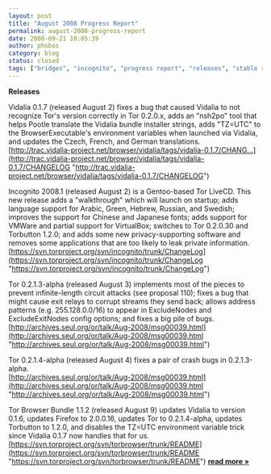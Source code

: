 ```yaml
---
layout: post
title: "August 2008 Progress Report"
permalink: august-2008-progress-report
date: 2008-09-21 18:05:39
author: phobos
category: blog
status: closed
tags: ["bridges", "incognito", "progress report", "releases", "stable release", "tor weather", "translations", "updates"]
---
```


**Releases**

Vidalia 0.1.7 (released August 2) fixes a bug that caused Vidalia to not recognize Tor's version correctly in Tor 0.2.0.x, adds an "nsh2po" tool that helps Pootle translate the Vidalia bundle installer strings, adds "TZ=UTC" to the BrowserExecutable's environment variables when launched via Vidalia, and updates the Czech, French, and German translations.  
 [http://trac.vidalia-project.net/browser/vidalia/tags/vidalia-0.1.7/CHANG...](http://trac.vidalia-project.net/browser/vidalia/tags/vidalia-0.1.7/CHANGELOG "http://trac.vidalia-project.net/browser/vidalia/tags/vidalia-0.1.7/CHANGELOG")

Incognito 2008.1 (released August 2) is a Gentoo-based Tor LiveCD. This new release adds a "walkthrough" which will launch on startup; adds language support for Arabic, Green, Hebrew, Russian, and Swedish; improves the support for Chinese and Japanese fonts; adds support for VMWare and partial support for VirtualBox; switches to Tor 0.2.0.30 and Torbutton 1.2.0; and adds some new privacy-supporting software and removes some applications that are too likely to leak private information.  
 [https://svn.torproject.org/svn/incognito/trunk/ChangeLog](https://svn.torproject.org/svn/incognito/trunk/ChangeLog "https://svn.torproject.org/svn/incognito/trunk/ChangeLog")

Tor 0.2.1.3-alpha (released August 3) implements most of the pieces to prevent infinite-length circuit attacks (see proposal 110); fixes a bug that might cause exit relays to corrupt streams they send back; allows address patterns (e.g. 255.128.0.0/16) to appear in ExcludeNodes and ExcludeExitNodes config options; and fixes a big pile of bugs.  
 [http://archives.seul.org/or/talk/Aug-2008/msg00039.html](http://archives.seul.org/or/talk/Aug-2008/msg00039.html "http://archives.seul.org/or/talk/Aug-2008/msg00039.html")

Tor 0.2.1.4-alpha (released August 4) fixes a pair of crash bugs in 0.2.1.3-alpha.  
 [http://archives.seul.org/or/talk/Aug-2008/msg00039.html](http://archives.seul.org/or/talk/Aug-2008/msg00039.html "http://archives.seul.org/or/talk/Aug-2008/msg00039.html")

Tor Browser Bundle 1.1.2 (released August 9) updates Vidalia to version 0.1.6, updates Firefox to 2.0.0.16, updates Tor to 0.2.1.4-alpha, updates Torbutton to 1.2.0, and disables the TZ=UTC environment variable trick since Vidalia 0.1.7 now handles that for us.  
 [https://svn.torproject.org/svn/torbrowser/trunk/README](https://svn.torproject.org/svn/torbrowser/trunk/README "https://svn.torproject.org/svn/torbrowser/trunk/README") [**read more »**](https://blog.torproject.org/blog/august-2008-progress-report)
